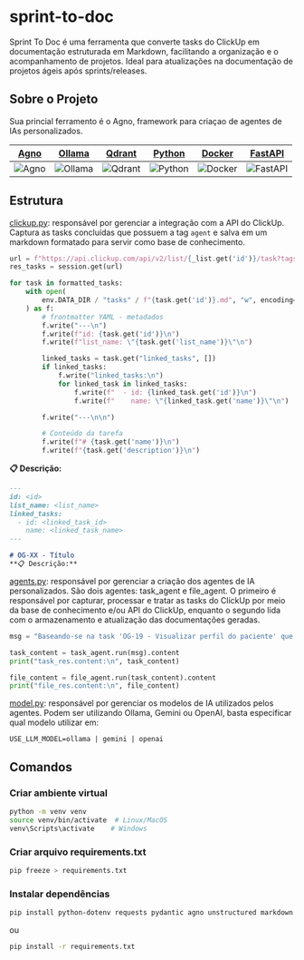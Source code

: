 # sprint-to-doc

Sprint To Doc é uma ferramenta que converte tasks do ClickUp em documentação estruturada em Markdown, facilitando a organização e o acompanhamento de projetos. Ideal para atualizações na documentação de projetos ágeis após sprints/releases.

## Sobre o Projeto

Sua princial ferramento é o Agno, framework para criaçao de agentes de IAs personalizados.

| [Agno](https://docs.agno.com/) | [Ollama](https://ollama.com/) | [Qdrant](https://qdrant.tech/) | [Python](https://www.python.org/) | [Docker](https://www.docker.com/) | [FastAPI](https://fastapi.tiangolo.com/)
|:--:|:--:|:--:|:--:|:--:|:--:|
| ![Agno](https://avatars.githubusercontent.com/u/104874993?s=200&v=4)| ![Ollama](https://avatars.githubusercontent.com/u/151674099?s=200&v=4) | ![Qdrant](https://avatars.githubusercontent.com/u/73504361?s=200&v=4) | ![Python](https://avatars.githubusercontent.com/u/1525981?s=200&v=4) | ![Docker](https://avatars.githubusercontent.com/u/5429470?s=200&v=4) | ![FastAPI](https://avatars.githubusercontent.com/u/156354296?s=200&v=4) |

## Estrutura


[clickup.py](./clickup.py): responsável por gerenciar a integração com a API do ClickUp. Captura as tasks concluídas que possuem a tag `agent` e salva em um markdown formatado para servir como base de conhecimento.

```python
url = f"https://api.clickup.com/api/v2/list/{_list.get('id')}/task?tags[]=agent&include_markdown_description=true&include_closed=true&statuses[]=concluído"
res_tasks = session.get(url)
```

```python
for task in formatted_tasks:
    with open(
        env.DATA_DIR / "tasks" / f"{task.get('id')}.md", "w", encoding="utf-8"
    ) as f:
        # frontmatter YAML - metadados
        f.write("---\n")
        f.write(f"id: {task.get('id')}\n")
        f.write(f"list_name: \"{task.get('list_name')}\"\n")

        linked_tasks = task.get("linked_tasks", [])
        if linked_tasks:
            f.write("linked_tasks:\n")
            for linked_task in linked_tasks:
                f.write(f"  - id: {linked_task.get('id')}\n")
                f.write(f"    name: \"{linked_task.get('name')}\"\n")

        f.write("---\n\n")

        # Conteúdo da tarefa
        f.write(f"# {task.get('name')}\n")
        f.write(f"{task.get('description')}\n")
```
**📋 Descrição:**

```markdown
---
id: <id>
list_name: <list_name>
linked_tasks:
  - id: <linked_task_id>
    name: <linked_task_name>
---

# OG-XX - Título
**📋 Descrição:**
```

[agents.py](./agents.py): responsável por gerenciar a criação dos agentes de IA personalizados. São dois agentes: task_agent e file_agent. O primeiro é responsável por capturar, processar e tratar as tasks do ClickUp por meio da base de conhecimento e/ou API do ClickUp, enquanto o segundo lida com o armazenamento e atualização das documentações geradas.

```python
msg = "Baseando-se na task 'OG-19 - Visualizar perfil do paciente' que possui o task_id '86aa2d9fh'. Crie a documentação de requisitos."

task_content = task_agent.run(msg).content
print("task_res.content:\n", task_content)

file_content = file_agent.run(task_content).content
print("file_res.content:\n", file_content)
```

[model.py](./src/model.py): responsável por gerenciar os modelos de IA utilizados pelos agentes. Podem ser utilizando Ollama, Gemini ou OpenAI, basta especificar qual modelo utilizar em:

```
USE_LLM_MODEL=ollama | gemini | openai
```

## Comandos

### Criar ambiente virtual

```bash
python -m venv venv
source venv/bin/activate  # Linux/MacOS
venv\Scripts\activate    # Windows
```

### Criar arquivo requirements.txt

```bash
pip freeze > requirements.txt
```

### Instalar dependências

```bash
pip install python-dotenv requests pydantic agno unstructured markdown sqlalchemy qdrant-client ollama fastembed google-genai openai uvicorn 'fastapi[standard]'
```

ou

```bash
pip install -r requirements.txt
```
